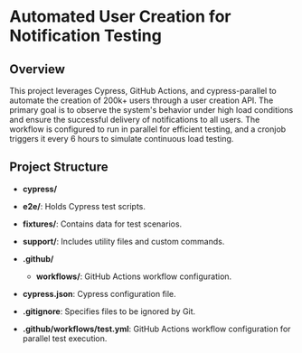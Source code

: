 # Automated User Creation for Notification Testing

## Overview

This project leverages Cypress, GitHub Actions, and cypress-parallel to automate the creation of 200k+ users through a user creation API. The primary goal is to observe the system's behavior under high load conditions and ensure the successful delivery of notifications to all users. The workflow is configured to run in parallel for efficient testing, and a cronjob triggers it every 6 hours to simulate continuous load testing.

## Project Structure

- **cypress/**
 - **e2e/**: Holds Cypress test scripts.
  - **fixtures/**: Contains data for test scenarios.
  - **support/**: Includes utility files and custom commands.

- **.github/**
  - **workflows/**: GitHub Actions workflow configuration.

- **cypress.json**: Cypress configuration file.
- **.gitignore**: Specifies files to be ignored by Git.
- **.github/workflows/test.yml**: GitHub Actions workflow configuration for parallel test execution.


